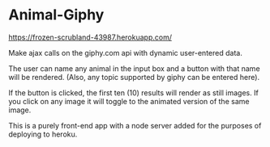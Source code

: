 # Animal-Giphy

https://frozen-scrubland-43987.herokuapp.com/

Make ajax calls on the giphy.com api with dynamic user-entered data.

The user can name any animal in the input box and a button with that name will be rendered. (Also, any topic supported by giphy can be entered here).

If the button is clicked, the first ten (10) results will render as still images.  If you click on any image it will toggle to the animated version of the same image.

This is a purely front-end app with a node server added for the purposes of deploying to heroku.

